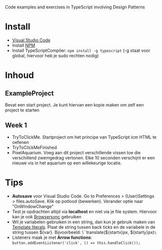 Code examples and exercises in TypeScript involving Design Patterns 

# Install
- [Visual Studio Code](https://code.visualstudio.com/download)
- Install [NPM](https://docs.npmjs.com/getting-started/installing-node)
- Install TypeScriptCompiler: `npm install -g typescript` (-g staat voor global, hiervoor heb je sudo rechten nodig)

# Inhoud

## ExampleProject
Bevat een start project. Je kunt hiervan een kopie maken om zelf een project te starten

## Week 1
- TryToClickMe. Startproject om het principe van TypeScript icm HTML te oefenen
- TryToClickMeFinished
- PixelAquarium. Voeg aan dit project verschillende vissen toe die verschillend zwemgedrag vertonen. Elke 10 seconden verschijnt er een nieuwe vis in het aquarium op een willekeurige locatie.

# Tips
- **Autosave** voor Visual Studio Code. Go to Preferences > (User)Settings > files.autoSave. Klik op potlood (bewerken). Verander optie naar "OnWindowChange"
- Test je opdrachten altijd via **localhost** en niet via je file system. Hiervoor kan je ook [Browsersync](https://browsersync.io/) gebruiken
- Wil je variabelen gebruiken in een string, dan kun je gebruik maken van [Template literals](http://es6-features.org/#StringInterpolation). Plaat de string tussen back ticks en de variabele in de string tussen ${var}. Bijvoorbeeld: \``translate(${startx}px, ${starty}px)`\`
- Listeners maak je met **Arrow functions**:
`button.addEventListener('click', () => this.handleClick());`